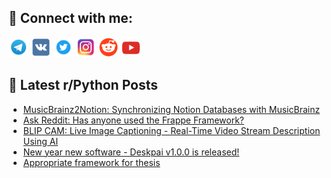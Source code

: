 ## 🔎 Connect with me:
[<img src="https://github.com/bullbesh/bullbesh/blob/main/images/Telegram.png" width="32" height="32" />](https://t.me/bullbesh)
[<img src="https://github.com/bullbesh/bullbesh/blob/main/images/VK.png" width="32" height="32" />](https://vk.com/bullbesh)
[<img src="https://github.com/bullbesh/bullbesh/blob/main/images/Twitter.png" width="32" height="32" />](https://twitter.com/bullbesh1)
[<img src="https://github.com/bullbesh/bullbesh/blob/main/images/Instagram.png" width="32" height="32" />](https://www.instagram.com/bullbesh)
[<img src="https://github.com/bullbesh/bullbesh/blob/main/images/Reddit.png" width="32" height="32" />](https://www.reddit.com/user/bullbesh)
[<img src="https://github.com/bullbesh/bullbesh/blob/main/images/YouTube.png" width="32" height="32" />](https://www.youtube.com/channel/UCtfjRs6uzgq5mfm8S06WTcg)

## 📕 Latest r/Python Posts
<!-- BLOG-POST-LIST:START -->
- [MusicBrainz2Notion: Synchronizing Notion Databases with MusicBrainz](https://www.reddit.com/r/Python/comments/1hrvd6r/musicbrainz2notion_synchronizing_notion_databases/)
- [Ask Reddit: Has anyone used the Frappe Framework?](https://www.reddit.com/r/Python/comments/1hrq8qn/ask_reddit_has_anyone_used_the_frappe_framework/)
- [BLIP CAM: Live Image Captioning - Real-Time Video Stream Description Using AI](https://www.reddit.com/r/Python/comments/1hrnv69/blip_cam_live_image_captioning_realtime_video/)
- [New year new software - Deskpai v1.0.0 is released!](https://www.reddit.com/r/Python/comments/1hrnp1s/new_year_new_software_deskpai_v100_is_released/)
- [Appropriate framework for thesis](https://www.reddit.com/r/Python/comments/1hrko7z/appropriate_framework_for_thesis/)
<!-- BLOG-POST-LIST:END -->
